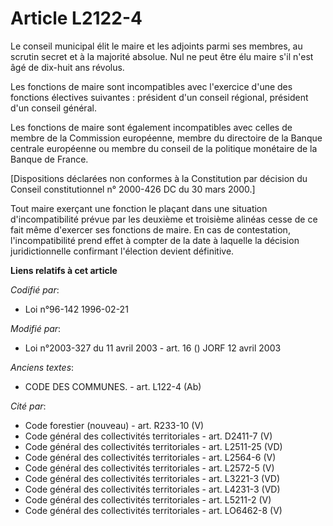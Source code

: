 # Article L2122-4

Le conseil municipal élit le maire et les adjoints parmi ses membres, au scrutin secret et à la majorité absolue. Nul ne peut
être élu maire s'il n'est âgé de dix-huit ans révolus.

Les fonctions de maire sont incompatibles avec l'exercice d'une des fonctions électives suivantes : président d'un conseil
régional, président d'un conseil général.

Les fonctions de maire sont également incompatibles avec celles de membre de la Commission européenne, membre du directoire
de la Banque centrale européenne ou membre du conseil de la politique monétaire de la Banque de France.

[Dispositions déclarées non conformes à la Constitution par décision du Conseil constitutionnel n° 2000-426 DC du 30 mars
2000.]

Tout maire exerçant une fonction le plaçant dans une situation d'incompatibilité prévue par les deuxième et troisième alinéas
cesse de ce fait même d'exercer ses fonctions de maire. En cas de contestation, l'incompatibilité prend effet à compter de la
date à laquelle la décision juridictionnelle confirmant l'élection devient définitive.

**Liens relatifs à cet article**

_Codifié par_:

  - Loi n°96-142 1996-02-21

_Modifié par_:

  - Loi n°2003-327 du 11 avril 2003 - art. 16 () JORF 12 avril 2003

_Anciens textes_:

  - CODE DES COMMUNES. - art. L122-4 (Ab)

_Cité par_:

  - Code forestier (nouveau) - art. R233-10 (V)
  - Code général des collectivités territoriales - art. D2411-7 (V)
  - Code général des collectivités territoriales - art. L2511-25 (VD)
  - Code général des collectivités territoriales - art. L2564-6 (V)
  - Code général des collectivités territoriales - art. L2572-5 (V)
  - Code général des collectivités territoriales - art. L3221-3 (VD)
  - Code général des collectivités territoriales - art. L4231-3 (VD)
  - Code général des collectivités territoriales - art. L5211-2 (V)
  - Code général des collectivités territoriales - art. LO6462-8 (V)
